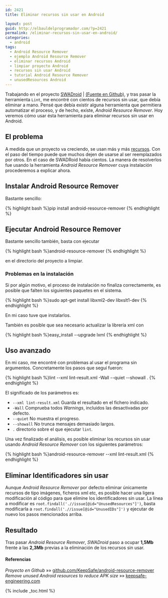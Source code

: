 ```yaml
---
id: 2421
title: Eliminar recursos sin usar en Android

layout: post
guid: http://elbauldelprogramador.com/?p=2421
permalink: /eliminar-recursos-sin-usar-en-android/
categories:
  - android
tags:
  - Android Resource Remover
  - ejemplo Android Resource Remover
  - eliminar recursos Android
  - limpiar proyecto Android
  - recursos sin usar Android
  - tutorial Android Resource Remover
  - unusedResources Android
---
```

Trabajando en el proyecto [SWADroid][1] | [(Fuente en Github)][2], y tras pasar la herramienta `Lint`, me encontré con cientos de recursos sin usar, que debía eliminar a mano. Pensé que debía existir alguna herramienta que permitiera automatizar el proceso, y de hecho, exíste, *Android Resource Remover*. Hoy veremos cómo usar ésta herramienta para eliminar recursos sin usar en Android.

<!--ad-->

## El problema

A medida que un proyecto va creciendo, se usan más y más [recursos][3]. Con el paso del tiempo puede que muchos dejen de usarse al ser reemplazados por otros. En el caso de SWADRoid había cientos. La manera de resolverlos fue usando la herramienta *Android Resource Remover* cuya instalación procederemos a explicar ahora.

## Instalar Android Resource Remover

Bastante sencillo:

{% highlight bash %}pip install android-resource-remover
{% endhighlight %}

## Ejecutar Android Resource Remover

Bastante sencillo también, basta con ejecutar

{% highlight bash %}android-resource-remover
{% endhighlight %}

en el directorio del proyecto a limpiar.

### Problemas en la instalación

Si por algún motivo, el proceso de instalación no finaliza correctamente, es posible que falten los siguientes paquetes en el sistema.

{% highlight bash %}sudo apt-get install libxml2-dev libxslt1-dev
{% endhighlight %}

En mi caso tuve que instalarlos.

También es posible que sea necesario actualizar la librería xml con

{% highlight bash %}easy_install --upgrade lxml
{% endhighlight %}

## Uso avanzado

En mi caso, me encontré con problemas al usar el programa sin argumentos. Concretamente los pasos que seguí fueron:

{% highlight bash %}lint --xml lint-result.xml -Wall --quiet --showall .
{% endhighlight %}

El significado de los parámetros es:

  * `--xml lint-result.xml` Guarda el resultado en el fichero indicado.
  * `-Wall` Comprueba todos *Warnings*, incluidos las desactivadas por defecto.
  * `--quiet` No muestra el progreso.
  * `--showall` No trunca mensajes demasiado largos.
  * `.` directorio sobre el que ejecutar `lint`.

Una vez finalizado el análisis, es posible eliminar los recursos sin usar usando *Android Resource Remover* con los siguientes parámetros:

{% highlight bash %}android-resource-remover --xml lint-result.xml
{% endhighlight %}

## Eliminar Identificadores sin usar

Aunque *Android Resource Remover* por defecto eliminar únicamente recursos de tipo imágenes, ficheros xml etc, es posible hacer una ligera modificación al código para que elimine los identificadores sin usar. La línea a modificar es `root.findall('.//issue[@id="UnusedResources"]')`, basta modificarla a `root.findall('.//issue[@id="UnusedIDs"]')` y ejecutar de nuevo los pasos mencionados arriba.

## Resultado

Tras pasar *Android Resource Remover*, *SWADroid* paso a ocupar **1,5Mb** frente a las **2,3Mb** previas a la eliminación de los recursos sin usar.

#### Referencias

*Proyecto en Github* »» <a href="https://github.com/KeepSafe/android-resource-remover" target="_blank">github.com/KeepSafe/android-resource-remover</a>  
*Remove unused Android resources to reduce APK size* »» <a href="http://keepsafe-engineering.tumblr.com/post/85828806276/remove-unused-android-resources" target="_blank">keepsafe-engineering.com</a>



 [1]: http://elbauldelprogramador.com/swadroid "Artículos en el blog de SWADroid"
 [2]: https://github.com/Amab/SWADroid/tree/develop "Proyecto en Github"
 [3]: http://elbauldelprogramador.com/programacion-android-recursos/ "PROGRAMACIÓN ANDROID: RECURSOS – INTRODUCCIÓN"

{% include _toc.html %}
